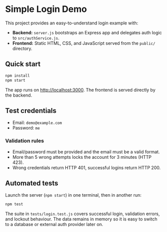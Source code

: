 # Simple Login Demo

This project provides an easy-to-understand login example with:
- **Backend:** `server.js` bootstraps an Express app and delegates auth logic to `src/authService.js`.
- **Frontend:** Static HTML, CSS, and JavaScript served from the `public/` directory.

## Quick start

```bash
npm install
npm start
```

The app runs on [http://localhost:3000](http://localhost:3000). The frontend is served directly by the backend.

## Test credentials

- Email: `demo@example.com`
- Password: `me`

### Validation rules
- Email/password must be provided and the email must be a valid format.
- More than 5 wrong attempts locks the account for 3 minutes (HTTP 423).
- Wrong credentials return HTTP 401, successful logins return HTTP 200.

## Automated tests

Launch the server (`npm start`) in one terminal, then in another run:

```bash
npm test
```

The suite in `tests/login.test.js` covers successful login, validation errors, and lockout behaviour. The data remains in memory so it is easy to switch to a database or external auth provider later on.
